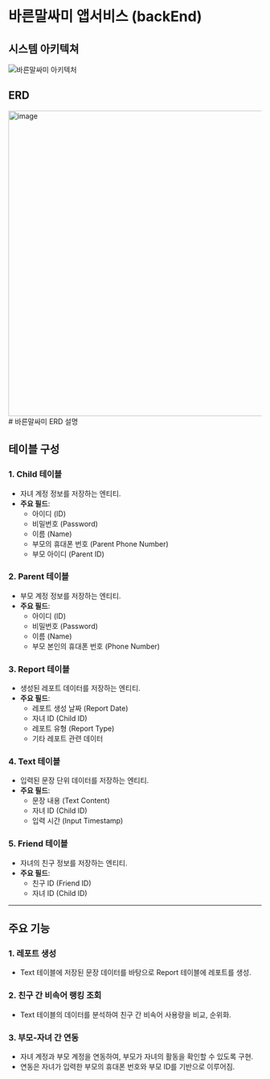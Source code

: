 # 바른말싸미 앱서비스 (backEnd)
## 시스템 아키텍쳐
![바른말싸미 아키텍처](https://github.com/user-attachments/assets/df64ade0-5d76-4cf1-be00-1e27c55f3884)
## ERD 
<img width="606" alt="image" src="https://github.com/user-attachments/assets/78573b27-f9bd-4c96-b30d-02be58a8ff89">
# 바른말싸미 ERD 설명

## 테이블 구성

### 1. **Child 테이블**  
- 자녀 계정 정보를 저장하는 엔티티.  
- **주요 필드**:  
  - 아이디 (ID)  
  - 비밀번호 (Password)  
  - 이름 (Name)  
  - 부모의 휴대폰 번호 (Parent Phone Number)  
  - 부모 아이디 (Parent ID)  

### 2. **Parent 테이블**  
- 부모 계정 정보를 저장하는 엔티티.  
- **주요 필드**:  
  - 아이디 (ID)  
  - 비밀번호 (Password)  
  - 이름 (Name)  
  - 부모 본인의 휴대폰 번호 (Phone Number)  

### 3. **Report 테이블**  
- 생성된 레포트 데이터를 저장하는 엔티티.  
- **주요 필드**:  
  - 레포트 생성 날짜 (Report Date)  
  - 자녀 ID (Child ID)  
  - 레포트 유형 (Report Type)  
  - 기타 레포트 관련 데이터  

### 4. **Text 테이블**  
- 입력된 문장 단위 데이터를 저장하는 엔티티.  
- **주요 필드**:  
  - 문장 내용 (Text Content)  
  - 자녀 ID (Child ID)  
  - 입력 시간 (Input Timestamp)  

### 5. **Friend 테이블**  
- 자녀의 친구 정보를 저장하는 엔티티.  
- **주요 필드**:  
  - 친구 ID (Friend ID)  
  - 자녀 ID (Child ID)  

---

## 주요 기능

### 1. **레포트 생성**  
- Text 테이블에 저장된 문장 데이터를 바탕으로 Report 테이블에 레포트를 생성.

### 2. **친구 간 비속어 랭킹 조회**  
- Text 테이블의 데이터를 분석하여 친구 간 비속어 사용량을 비교, 순위화.

### 3. **부모-자녀 간 연동**  
- 자녀 계정과 부모 계정을 연동하여, 부모가 자녀의 활동을 확인할 수 있도록 구현.  
- 연동은 자녀가 입력한 부모의 휴대폰 번호와 부모 ID를 기반으로 이루어짐.
